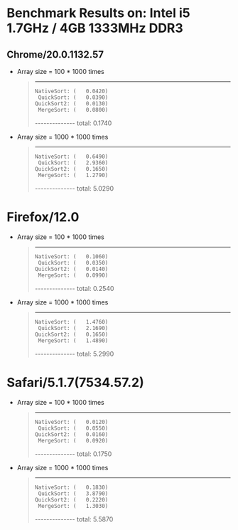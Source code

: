 # Benchmark Results on: Intel i5 1.7GHz / 4GB 1333MHz DDR3

## Chrome/20.0.1132.57
  - Array size = 100 * 1000 times
    >---------------------------
    >     NativeSort: (   0.0420)
    >      QuickSort: (   0.0390)
    >     QuickSort2: (   0.0130)
    >      MergeSort: (   0.0800)
    >-------------- total: 0.1740

  - Array size = 1000 * 1000 times
    >---------------------------
    >     NativeSort: (   0.6490)
    >      QuickSort: (   2.9360)
    >     QuickSort2: (   0.1650)
    >      MergeSort: (   1.2790)
    >-------------- total: 5.0290

# Firefox/12.0
  - Array size = 100 * 1000 times
    >---------------------------
    >     NativeSort: (   0.1060)
    >      QuickSort: (   0.0350)
    >     QuickSort2: (   0.0140)
    >      MergeSort: (   0.0990)
    >-------------- total: 0.2540

  - Array size = 1000 * 1000 times
    >---------------------------
    >     NativeSort: (   1.4760)
    >      QuickSort: (   2.1690)
    >     QuickSort2: (   0.1650)
    >      MergeSort: (   1.4890)
    >-------------- total: 5.2990

# Safari/5.1.7(7534.57.2)
  - Array size = 100 * 1000 times
    >---------------------------
    >     NativeSort: (   0.0120)
    >      QuickSort: (   0.0550)
    >     QuickSort2: (   0.0160)
    >      MergeSort: (   0.0920)
    >-------------- total: 0.1750

  - Array size = 1000 * 1000 times
    >---------------------------
    >     NativeSort: (   0.1830)
    >      QuickSort: (   3.8790)
    >     QuickSort2: (   0.2220)
    >      MergeSort: (   1.3030)
    >-------------- total: 5.5870